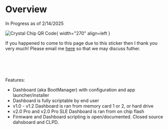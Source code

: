 # Overview

In Progress as of 2/14/2025

![Crystal Chip QR Code](https://ps2modchiptutorials.com/crystal-chips/Crystal_Chip_QR_Code.png){ width="270" align=left }

If you happened to come to this page due 
to this sticker then I thank you very much! 
Please email me [here](mailto:info@ps2modchiptutorials.com) so that 
we may discuss futher.  
<br>
<br>
<br>
<br>  
<div class="grid" markdown>

Features:

  * Dashboard (aka BootManager) with configuration and app launcher/installer  
  * Dashboard is fully scriptable by end user  
  * v1.0 - v1.2 Dashboard is ran from memory card 1 or 2, or hard drive  
  * v2.0 Pro and v2.0 Pro SLE Dashboard is ran from on chip flash  
  * Firmware and Dashboard scripting is open/documented. Closed source dahsboard and CLPD.

</div> 